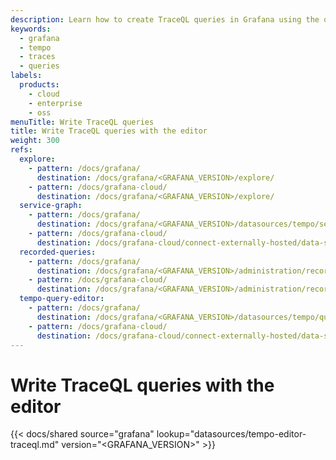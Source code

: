 ```yaml
---
description: Learn how to create TraceQL queries in Grafana using the query editor.
keywords:
  - grafana
  - tempo
  - traces
  - queries
labels:
  products:
    - cloud
    - enterprise
    - oss
menuTitle: Write TraceQL queries
title: Write TraceQL queries with the editor
weight: 300
refs:
  explore:
    - pattern: /docs/grafana/
      destination: /docs/grafana/<GRAFANA_VERSION>/explore/
    - pattern: /docs/grafana-cloud/
      destination: /docs/grafana/<GRAFANA_VERSION>/explore/
  service-graph:
    - pattern: /docs/grafana/
      destination: /docs/grafana/<GRAFANA_VERSION>/datasources/tempo/service-graph/
    - pattern: /docs/grafana-cloud/
      destination: /docs/grafana-cloud/connect-externally-hosted/data-sources/tempo/service-graph/
  recorded-queries:
    - pattern: /docs/grafana/
      destination: /docs/grafana/<GRAFANA_VERSION>/administration/recorded-queries/
    - pattern: /docs/grafana-cloud/
      destination: /docs/grafana/<GRAFANA_VERSION>/administration/recorded-queries/
  tempo-query-editor:
    - pattern: /docs/grafana/
      destination: /docs/grafana/<GRAFANA_VERSION>/datasources/tempo/query-editor/
    - pattern: /docs/grafana-cloud/
      destination: /docs/grafana-cloud/connect-externally-hosted/data-sources/tempo/query-editor/
---
```


# Write TraceQL queries with the editor

[//]: # 'Shared content for the TraceQL query editor'
[//]: # 'This content is located in /docs/sources/shared/datasources/tempo-editor-traceql.md'

{{< docs/shared source="grafana" lookup="datasources/tempo-editor-traceql.md" version="<GRAFANA_VERSION>" >}}
